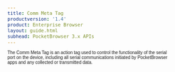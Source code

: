 ```yaml
---
title: Comm Meta Tag
productversion: '1.4'
product: Enterprise Browser
layout: guide.html
subhead: PocketBrowser 3.x APIs
---
```


The Comm Meta Tag is an action tag used to control the functionality of the serial port on the device, including all serial communications initiated by PocketBrowser apps and any collected or transmitted data.

<html>
  <head>
    <META http-equiv="Content-Type" content="text/html; charset=utf-8">
    <style>
					body
					{
					font-family:verdana,arial,helvetica;
					font-size:x-small;
					margin:20;
					}
					h1
					{
					font-family:verdana,arial,helvetica;
					font-size:medium;
					font-weight:bold;
					}
					th
					{
					font-family:verdana,arial,helvetica;
					font-size:x-small;
					font-weight:bold;
					text-align:left;
					background-color:#CCCCCC;
					}
					td
					{
					font-family:verdana,arial,helvetica;
					font-size:x-small;
					text-align:left;
					}
					.clsRef
					{
					font-family:verdana,arial,helvetica;
					font-size:small;
					color:#003399;
					font-weight:bold;
					text-align:left;
					}
					.clsSyntax
					{
					font-family:courier;
					font-size:x-small;
					text-align:left;
					background-color:#ffffff;
					}
					.clsSyntaxHeadings
					{
					font-family:verdana,arial,helvetica;
					font-size:x-small;
					font-weight:bold;
					text-align:left;
					color:#000066;
					background-color:#efeff7;
					border-bottom: #c8cdde 1px solid;
					}
					.clsSyntaxCells
					{
					font-family:verdana,arial,helvetica;
					font-size:x-small;
					text-align:left;
					background-color:#f7f7ff;
					border-bottom: #d5d5d3 1px solid;
					}
				</style>
    <title>Comm</title><script type="text/javascript" language="Javascript">
					
					function ToggleSpan(SpanId, ImgID)
					{
						var path = '../Resources/'
					//Toggle the span view on or off
					var Rollup = document.all.item(SpanId);
					var RollupImg = document.all.item(ImgID);
					var ToggleExpand = path + 'ToggleExpand.gif';
					var ToggleCollapse = path + 'ToggleCollapse.gif';
					Rollup.style.display = (Rollup.style.display=='none' ? 'block' : 'none');
					RollupImg.src = (Rollup.style.display=='none' ? ToggleExpand : ToggleCollapse);
					}

					function CopyTemplate(sControl)
					{
					//Copy the template values held in the appropriate textarea to clipboard
					if (window.clipboardData)
					{
					window.clipboardData.setData("Text", document.all.item(sControl).value);
					}
					return false;
					}
					
				</script></head>
  <body topmargin="0" leftmargin="0" marginheight="0" marginwidth="0" bgcolor="#ffffff" text="#000000">
    <hr size="1">
    <div id="SyntaxSpan" style="display:block">
      <blockquote>
        <table class="clsSyntax" cellspacing="1" cellpadding="3" width="95%">
          <tr>
            <th class="clsSyntaxHeadings">Comm (META Tag) Syntax
						</th>
          </tr>
          <tr>
            <td class="clsSyntaxCells">
              <p>&lt;META HTTP-Equiv="Comm" content="[parameter]"&gt;</p>
            </td>
          </tr>
          <tr>
            <td class="clsSyntaxCells">
              <p>&lt;META HTTP-Equiv="Comm" content="CommEvent:url('[jsFunction | url]')"&gt;</p>
            </td>
          </tr>
        </table>
      </blockquote><br></div>
    <div id="ParametersWOSpan" style="display:block">
      <blockquote>
				Items listed in this section indicate methods or, in some cases, indicate parameters which will be retrieved.
				<BR><BR><table class="clsSyntax" cellspacing="1" cellpadding="3" width="95%">
          <col width="10%">
          <col width="68%">
          <col width="22%">
          <tr>
            <th class="clsSyntaxHeadings">Name</th>
            <th class="clsSyntaxHeadings">Description</th>
            <th class="clsSyntaxHeadings">
              <table cellspacing="0" cellpadding="0">
                <tr>
                  <td width="85%" class="clsSyntaxHeadings" style="border-bottom-style: none;">Default Value</td>
                </tr>
              </table>
            </th>
          </tr>
          <tr>
            <td valign="top" class="clsSyntaxCells"><b>Open</b></td>
            <td valign="top" class="clsSyntaxCells">Opens the COM port using applied settings.
				</td>
            <td valign="top" class="clsSyntaxCells">Closed</td>
          </tr>
          <tr>
            <td valign="top" class="clsSyntaxCells"><b>Close</b></td>
            <td valign="top" class="clsSyntaxCells">Closes the currently open COM port, if any.</td>
            <td valign="top" class="clsSyntaxCells">Closed</td>
          </tr>
        </table>
        <table cellspacing="1" cellpadding="3" width="95%">
          <col width="78%">
          <col width="8%">
          <col width="1%">
          <col width="5%">
          <col width="1%">
          <col width="5%">
          <col width="2%">
          <tr align="right">
            <td></td>
            <td valign="bottom" style="border-bottom-style: none;font-weight:normal;font-size:xx-small;"><nobr><b>Copy methods template to clipboard:</b></nobr></td>
            <td></td>
            <td valign="bottom" style="border-bottom-style: none;font-weight:normal;font-size:xx-small;"><nobr><img id="imgCopyDefaultsWO" alt="Copy META Tag template to clipboard" onclick="CopyTemplate('txtMETATemplateWO')" onmouseover="this.style.cursor='hand'" src="../Resources/CopyDefaults.gif">
									META Tags
								</nobr></td>
            <td></td>
            <td valign="middle" style="border-bottom-style: none;font-weight:normal;font-size:xx-small;"><nobr><img id="imgCopyDefaultsWO" alt="Copy Javascript template to clipboard" onclick="CopyTemplate('txtJavascriptTemplateWO')" onmouseover="this.style.cursor='hand'" src="../Resources/CopyDefaults.gif">
									Javascript
								</nobr></td>
            <td></td>
          </tr>
        </table>
        <div style="display:none"><textarea id="txtMETATemplateWO">&lt;!-- 
The Comm META Tag is an action tag used to control the functionality of the devices communication (serial) port; the way PocketBrowser interacts with that port and the data it provides.
--&gt;

&lt;!-- &lt;META HTTP-Equiv="Comm" Content="Open"&gt; --&gt;      &lt;!-- Opens the COM port using applied settings.
				 --&gt;
&lt;!-- &lt;META HTTP-Equiv="Comm" Content="Close"&gt; --&gt;      &lt;!-- Closes the currently open COM port, if any. --&gt;</textarea></div>
        <div style="display:none"><textarea id="txtJavascriptTemplateWO">&lt;script&gt;
   /*
   The Comm META Tag is an action tag used to control the functionality of the devices communication (serial) port; the way PocketBrowser interacts with that port and the data it provides.
   */

   function doCommInit()
   {
      var objGeneric = new ActiveXObject("PocketBrowser.Generic");

      //objGeneric.InvokeMETAFunction('Comm', 'Open');      /* Opens the COM port using applied settings.
				 */
      //objGeneric.InvokeMETAFunction('Comm', 'Close');      /* Closes the currently open COM port, if any. */

   }
&lt;/script&gt;</textarea></div>
      </blockquote><br></div>
    <div id="ParametersWSpan" style="display:block">
      <blockquote>
				Items listed in this section indicate parameters, or attributes which can be set.
				<BR><BR><table class="clsSyntax" cellspacing="1" cellpadding="3" width="95%">
          <col width="20%">
          <col width="20%">
          <col width="38%">
          <col width="22%">
          <tr>
            <th class="clsSyntaxHeadings">Name</th>
            <th class="clsSyntaxHeadings">Possible Values</th>
            <th class="clsSyntaxHeadings">Description</th>
            <th class="clsSyntaxHeadings">
              <table cellspacing="0" cellpadding="0">
                <tr>
                  <td width="85%" class="clsSyntaxHeadings" style="border-bottom-style: none;">Default Value</td>
                </tr>
              </table>
            </th>
          </tr>
          <tr>
            <td valign="top" class="clsSyntaxCells"><b>BaudRate:[Value]
													</b></td>
            <td valign="top" class="clsSyntaxCells">110, 300, 600, 1200, 2400, 4800, 9600, 14400, 19200, 38400, 56000, 57600, 115200, 128000, 256000</td>
            <td valign="top" class="clsSyntaxCells">Sets the baud rate of the serial port. (not all values are supported on all devices)</td>
            <td valign="top" class="clsSyntaxCells">9600</td>
          </tr>
          <tr>
            <td valign="top" class="clsSyntaxCells"><b>DataBits:[Value]
													</b></td>
            <td valign="top" class="clsSyntaxCells">Integers between 5 and 9 inclusive.</td>
            <td valign="top" class="clsSyntaxCells">Sets the number of data bits per word on the device serial port (not all values are supported on all devices).</td>
            <td valign="top" class="clsSyntaxCells">8</td>
          </tr>
          <tr>
            <td valign="top" class="clsSyntaxCells"><b>StopBits:[Value]
													</b></td>
            <td valign="top" class="clsSyntaxCells">'1', '1.5', '2'.</td>
            <td valign="top" class="clsSyntaxCells">Sets the number of stop bits per word on the device serial port (not all values are supported on all devices).</td>
            <td valign="top" class="clsSyntaxCells">1</td>
          </tr>
          <tr>
            <td valign="top" class="clsSyntaxCells"><b>Parity:[Value]
													</b></td>
            <td valign="top" class="clsSyntaxCells">'Even', 'Odd', 'Mark', 'Space', 'No Parity'</td>
            <td valign="top" class="clsSyntaxCells">Sets the parity check type for the device serial port. (not all values are supported on all devices)</td>
            <td valign="top" class="clsSyntaxCells">'No Parity'</td>
          </tr>
          <tr>
            <td valign="top" class="clsSyntaxCells"><b>Handshake:[Value]
													</b></td>
            <td valign="top" class="clsSyntaxCells">'HW' - Hardware Handshake, 'SW' - Software Handshake, 'None' - No handshake</td>
            <td valign="top" class="clsSyntaxCells">Sets the handshaking for the device serial port. (not all values are supported on all devices)</td>
            <td valign="top" class="clsSyntaxCells">'None'</td>
          </tr>
          <tr>
            <td valign="top" class="clsSyntaxCells"><b>Port:[Value]
													</b></td>
            <td valign="top" class="clsSyntaxCells">The device comm port, in the format COMn</td>
            <td valign="top" class="clsSyntaxCells">Sets the device serial port. (only certain port designations are valid on any given device)</td>
            <td valign="top" class="clsSyntaxCells">'COM1'</td>
          </tr>
          <tr>
            <td valign="top" class="clsSyntaxCells"><b>Chars:[Value]
													</b></td>
            <td valign="top" class="clsSyntaxCells">Positive number.</td>
            <td valign="top" class="clsSyntaxCells">Data will be received by PocketBrowser after the specified number of characters have been received over the COM port.  PocketBrowser will receive the data in either a CommEvent or as keystrokes.  'Chars', 'EndChar' and 'Time' are mutually exclusive, see remarks.</td>
            <td valign="top" class="clsSyntaxCells">'EndChar:CRLF'</td>
          </tr>
          <tr>
            <td valign="top" class="clsSyntaxCells"><b>EndChar:[Value]
													</b></td>
            <td valign="top" class="clsSyntaxCells">Character code expressed as a decimal or 'CRLF' to specify Carriage return + Line Feed</td>
            <td valign="top" class="clsSyntaxCells">Data will be received by PocketBrowser after the specified character (or Carriage return + Line Feed) has been received over the COM port.  PocketBrowser will receive the data, minus the final CRLF, in either a CommEvent or as keystrokes.  'Chars', 'EndChar' and 'Time' are mutually exclusive, see remarks.</td>
            <td valign="top" class="clsSyntaxCells">'EndChar:CRLF'</td>
          </tr>
          <tr>
            <td valign="top" class="clsSyntaxCells"><b>Time:[Value]
													</b></td>
            <td valign="top" class="clsSyntaxCells">Milliseconds</td>
            <td valign="top" class="clsSyntaxCells">Data will be received by PocketBrowser after the specified period of COM port inactivity has elapsed.  PocketBrowser will receive the data in either a CommEvent or as keystrokes.  'Chars', 'EndChar' and 'Time' are mutually exclusive, see remarks.</td>
            <td valign="top" class="clsSyntaxCells">'EndChar:CRLF'</td>
          </tr>
          <tr>
            <td valign="top" class="clsSyntaxCells"><b>WriteBytes:[Value]
													</b></td>
            <td valign="top" class="clsSyntaxCells">A string of bytes, each byte represented as '%hh' where 'h' is a hexidecimal digit.  A delimiter is optional and may be any character</td>
            <td valign="top" class="clsSyntaxCells">Value is converted to an array of bytes and written to the COM port.</td>
            <td valign="top" class="clsSyntaxCells">
												N/A
											</td>
          </tr>
          <tr>
            <td valign="top" class="clsSyntaxCells"><b>WriteString:[Value]
													</b></td>
            <td valign="top" class="clsSyntaxCells">String</td>
            <td valign="top" class="clsSyntaxCells">Writes the specified string to the COM port.</td>
            <td valign="top" class="clsSyntaxCells">
												N/A
											</td>
          </tr>
          <tr>
            <td valign="top" class="clsSyntaxCells"><b>WriteFile:[Value]
													</b></td>
            <td valign="top" class="clsSyntaxCells">Filename and Path</td>
            <td valign="top" class="clsSyntaxCells">The specified file is opened and its contents is written to the COM port.</td>
            <td valign="top" class="clsSyntaxCells">
												N/A
											</td>
          </tr>
          <tr>
            <td valign="top" class="clsSyntaxCells"><b>AutoEnter:[Value]
													</b></td>
            <td valign="top" class="clsSyntaxCells">Enabled or Disabled</td>
            <td valign="top" class="clsSyntaxCells">Provided no CommEvent is defined and the received data is being received as keystrokes each block received will have a CR (Carriage Return) character appended to it.</td>
            <td valign="top" class="clsSyntaxCells">Disabled</td>
          </tr>
          <tr>
            <td valign="top" class="clsSyntaxCells"><b>AutoTab:[Value]
													</b></td>
            <td valign="top" class="clsSyntaxCells">Enabled or Disabled</td>
            <td valign="top" class="clsSyntaxCells">Provided no CommEvent is defined and the received data is being received as keystrokes each block received will have a tab character appended to it.</td>
            <td valign="top" class="clsSyntaxCells">Disabled</td>
          </tr>
        </table>
        <table cellspacing="1" cellpadding="3" width="95%">
          <col width="78%">
          <col width="8%">
          <col width="1%">
          <col width="5%">
          <col width="1%">
          <col width="5%">
          <col width="2%">
          <tr align="right">
            <td></td>
            <td valign="bottom" style="border-bottom-style: none;font-weight:normal;font-size:xx-small;"><nobr><b>Copy parameters template to clipboard:</b></nobr></td>
            <td></td>
            <td valign="bottom" style="border-bottom-style: none;font-weight:normal;font-size:xx-small;"><nobr><img id="imgCopyDefaultsW" alt="Copy META Tag template to clipboard" onclick="CopyTemplate('txtMETATemplateW')" onmouseover="this.style.cursor='hand'" src="../Resources/CopyDefaults.gif">
									META Tags
								</nobr></td>
            <td></td>
            <td valign="middle" style="border-bottom-style: none;font-weight:normal;font-size:xx-small;"><nobr><img id="imgCopyDefaultsW" alt="Copy Javascript template to clipboard" onclick="CopyTemplate('txtJavascriptTemplateW')" onmouseover="this.style.cursor='hand'" src="../Resources/CopyDefaults.gif">
									Javascript
								</nobr></td>
            <td></td>
          </tr>
        </table>
        <div style="display:none"><textarea id="txtMETATemplateW">&lt;!-- 
The Comm META Tag is an action tag used to control the functionality of the devices communication (serial) port; the way PocketBrowser interacts with that port and the data it provides.
--&gt;

&lt;!-- &lt;META HTTP-Equiv="Comm" Content="BaudRate:[Value]"&gt; --&gt;      &lt;!-- Sets the baud rate of the serial port. (not all values are supported on all devices) --&gt;
&lt;!-- &lt;META HTTP-Equiv="Comm" Content="DataBits:[Value]"&gt; --&gt;      &lt;!-- Sets the number of data bits per word on the device serial port (not all values are supported on all devices). --&gt;
&lt;!-- &lt;META HTTP-Equiv="Comm" Content="StopBits:[Value]"&gt; --&gt;      &lt;!-- Sets the number of stop bits per word on the device serial port (not all values are supported on all devices). --&gt;
&lt;!-- &lt;META HTTP-Equiv="Comm" Content="Parity:[Value]"&gt; --&gt;      &lt;!-- Sets the parity check type for the device serial port. (not all values are supported on all devices) --&gt;
&lt;!-- &lt;META HTTP-Equiv="Comm" Content="Handshake:[Value]"&gt; --&gt;      &lt;!-- Sets the handshaking for the device serial port. (not all values are supported on all devices) --&gt;
&lt;!-- &lt;META HTTP-Equiv="Comm" Content="Port:[Value]"&gt; --&gt;      &lt;!-- Sets the device serial port. (only certain port designations are valid on any given device) --&gt;
&lt;!-- &lt;META HTTP-Equiv="Comm" Content="Chars:[Value]"&gt; --&gt;      &lt;!-- Data will be received by PocketBrowser after the specified number of characters have been received over the COM port.  PocketBrowser will receive the data in either a CommEvent or as keystrokes.  'Chars', 'EndChar' and 'Time' are mutually exclusive, see remarks. --&gt;
&lt;!-- &lt;META HTTP-Equiv="Comm" Content="EndChar:[Value]"&gt; --&gt;      &lt;!-- Data will be received by PocketBrowser after the specified character (or Carriage return + Line Feed) has been received over the COM port.  PocketBrowser will receive the data, minus the final CRLF, in either a CommEvent or as keystrokes.  'Chars', 'EndChar' and 'Time' are mutually exclusive, see remarks. --&gt;
&lt;!-- &lt;META HTTP-Equiv="Comm" Content="Time:[Value]"&gt; --&gt;      &lt;!-- Data will be received by PocketBrowser after the specified period of COM port inactivity has elapsed.  PocketBrowser will receive the data in either a CommEvent or as keystrokes.  'Chars', 'EndChar' and 'Time' are mutually exclusive, see remarks. --&gt;
&lt;!-- &lt;META HTTP-Equiv="Comm" Content="WriteBytes:[Value]"&gt; --&gt;      &lt;!-- Value is converted to an array of bytes and written to the COM port. --&gt;
&lt;!-- &lt;META HTTP-Equiv="Comm" Content="WriteString:[Value]"&gt; --&gt;      &lt;!-- Writes the specified string to the COM port. --&gt;
&lt;!-- &lt;META HTTP-Equiv="Comm" Content="WriteFile:[Value]"&gt; --&gt;      &lt;!-- The specified file is opened and its contents is written to the COM port. --&gt;
&lt;!-- &lt;META HTTP-Equiv="Comm" Content="AutoEnter:[Value]"&gt; --&gt;      &lt;!-- Provided no CommEvent is defined and the received data is being received as keystrokes each block received will have a CR (Carriage Return) character appended to it. --&gt;
&lt;!-- &lt;META HTTP-Equiv="Comm" Content="AutoTab:[Value]"&gt; --&gt;      &lt;!-- Provided no CommEvent is defined and the received data is being received as keystrokes each block received will have a tab character appended to it. --&gt;</textarea></div>
        <div style="display:none"><textarea id="txtJavascriptTemplateW">&lt;script&gt;
   /*
   The Comm META Tag is an action tag used to control the functionality of the devices communication (serial) port; the way PocketBrowser interacts with that port and the data it provides.
   */

   function doCommInit()
   {
      var objGeneric = new ActiveXObject("PocketBrowser.Generic");

      //objGeneric.InvokeMETAFunction('Comm', 'BaudRate:[Value]');      /* Sets the baud rate of the serial port. (not all values are supported on all devices) */
      //objGeneric.InvokeMETAFunction('Comm', 'DataBits:[Value]');      /* Sets the number of data bits per word on the device serial port (not all values are supported on all devices). */
      //objGeneric.InvokeMETAFunction('Comm', 'StopBits:[Value]');      /* Sets the number of stop bits per word on the device serial port (not all values are supported on all devices). */
      //objGeneric.InvokeMETAFunction('Comm', 'Parity:[Value]');      /* Sets the parity check type for the device serial port. (not all values are supported on all devices) */
      //objGeneric.InvokeMETAFunction('Comm', 'Handshake:[Value]');      /* Sets the handshaking for the device serial port. (not all values are supported on all devices) */
      //objGeneric.InvokeMETAFunction('Comm', 'Port:[Value]');      /* Sets the device serial port. (only certain port designations are valid on any given device) */
      //objGeneric.InvokeMETAFunction('Comm', 'Chars:[Value]');      /* Data will be received by PocketBrowser after the specified number of characters have been received over the COM port.  PocketBrowser will receive the data in either a CommEvent or as keystrokes.  'Chars', 'EndChar' and 'Time' are mutually exclusive, see remarks. */
      //objGeneric.InvokeMETAFunction('Comm', 'EndChar:[Value]');      /* Data will be received by PocketBrowser after the specified character (or Carriage return + Line Feed) has been received over the COM port.  PocketBrowser will receive the data, minus the final CRLF, in either a CommEvent or as keystrokes.  'Chars', 'EndChar' and 'Time' are mutually exclusive, see remarks. */
      //objGeneric.InvokeMETAFunction('Comm', 'Time:[Value]');      /* Data will be received by PocketBrowser after the specified period of COM port inactivity has elapsed.  PocketBrowser will receive the data in either a CommEvent or as keystrokes.  'Chars', 'EndChar' and 'Time' are mutually exclusive, see remarks. */
      //objGeneric.InvokeMETAFunction('Comm', 'WriteBytes:[Value]');      /* Value is converted to an array of bytes and written to the COM port. */
      //objGeneric.InvokeMETAFunction('Comm', 'WriteString:[Value]');      /* Writes the specified string to the COM port. */
      //objGeneric.InvokeMETAFunction('Comm', 'WriteFile:[Value]');      /* The specified file is opened and its contents is written to the COM port. */
      //objGeneric.InvokeMETAFunction('Comm', 'AutoEnter:[Value]');      /* Provided no CommEvent is defined and the received data is being received as keystrokes each block received will have a CR (Carriage Return) character appended to it. */
      //objGeneric.InvokeMETAFunction('Comm', 'AutoTab:[Value]');      /* Provided no CommEvent is defined and the received data is being received as keystrokes each block received will have a tab character appended to it. */

   }
&lt;/script&gt;</textarea></div>
      </blockquote><br></div>
    <div id="ReturnsSpan" style="display:block">
      <blockquote>
        <p>
					Modules return information back to their web pages via retrieval tags, for example the scanner has a retrieval tag called 'DecodeEvent' which is called whenever it decodes a barcode.  To register to receive a retrieval tag call the module as follows:
					<blockquote>
            <pre class="clsSyntaxCells">&lt;META HTTP-Equiv="[Module]" content="[RetrievalTag]:url('[URI]')"&gt;</pre>
						So to register to retrieve the Scanner's DecodeEvent the following syntax would be used:
						<pre class="clsSyntaxCells">&lt;META HTTP-Equiv="Scanner" content="DecodeEvent:url('Javascript:doScan('%6', '%s', %3, '%2');')"&gt;</pre>
          </blockquote><BR><P>
					Retrieval tags return information by replacing the text in place holders, defined as '%s' or '%&lt;number&gt;'.  Each place holder represents 1 return value with '%s' being populated sequentially or '%&lt;number&gt;' providing direct acces to the desired value.
					</P>
          <blockquote>
            <p>
								If the content for the Scanner's DecodeEvent is:<BR><pre class="clsSyntaxCells">"url('Javascript:doScan('%6', '%s', %3, '%2');')"</pre><BR>
								The function would be called as follows:<BR><pre class="clsSyntaxCells">"Javascript:doScan('Decode', '5449000053879', 0x35, 'SCN:EAN13');"</pre><BR></p>
          </blockquote>
        </p><br><DIV class="clsRef">CommEvent</DIV>
        <DIV>This event is used to read data from the COM port and is triggered in response to a port event.  Port events can be  one of 'Chars', 'EndChar' or 'Time' as described in the Parameters section.  If no CommEvent is defined the associated data is output as keystrokes.
                </DIV><BR><table class="clsSyntax" cellspacing="1" cellpadding="3" width="95%">
          <col width="3%">
          <col width="20%">
          <col width="77%">
          <tr>
            <th class="clsSyntaxHeadings">ID</th>
            <th class="clsSyntaxHeadings">Name</th>
            <th class="clsSyntaxHeadings">Description</th>
          </tr>
          <tr>
            <td class="clsSyntaxCells" valign="top">1</td>
            <td class="clsSyntaxCells" valign="top"><b>Data</b></td>
            <td class="clsSyntaxCells" style="text-align:left;">The data that has been accumulated from the open communications port since the last time data was returned.</td>
          </tr>
        </table>
        <div style="display:none"><textarea id="ID0EQG">&lt;!-- &lt;META HTTP-Equiv="Comm" Content="CommEvent:url('JavaScript:fnJSCallbackHandler('%1');')"&gt; --&gt;</textarea></div>
        <div style="display:none"><textarea rows="20" cols="200" id="ID0EWG">&lt;script&gt;
   /*
   function doCommInit()
   {
      var objGeneric = new ActiveXObject("PocketBrowser.Generic");

      //objGeneric.InvokeMETAFunction('Comm', 'CommEvent:url('JavaScript:fnJSCallbackHandler('%1');')');      /* This event is used to read data from the COM port and is triggered in response to a port event.  Port events can be  one of 'Chars', 'EndChar' or 'Time' as described in the Parameters section.  If no CommEvent is defined the associated data is output as keystrokes.
                 */

   }
&lt;/script&gt;</textarea></div>
        <table cellspacing="1" cellpadding="3" width="95%">
          <col width="78%">
          <col width="8%">
          <col width="1%">
          <col width="5%">
          <col width="1%">
          <col width="5%">
          <col width="2%">
          <tr align="right">
            <td></td>
            <td valign="bottom" style="border-bottom-style: none;font-weight:normal;font-size:xx-small;"><nobr><b>Copy this return value template to clipboard:</b></nobr></td>
            <td></td>
            <td valign="bottom" style="border-bottom-style: none;font-weight:normal;font-size:xx-small;"><nobr><img id="imgCopyDefaultsReturn" alt="Copy META Tag template to clipboard" onmouseover="this.style.cursor='hand'" src="../Resources/CopyDefaults.gif" onclick="CopyTemplate('ID0EQG');">
									META Tags
								</nobr></td>
            <td></td>
            <td valign="middle" style="border-bottom-style: none;font-weight:normal;font-size:xx-small;"><nobr><img id="imgCopyDefaultsWO" alt="Copy Javascript template to clipboard" onmouseover="this.style.cursor='hand'" src="../Resources/CopyDefaults.gif" onclick="CopyTemplate('ID0EWG');">
									Javascript
								</nobr></td>
            <td></td>
          </tr>
        </table><br><br></blockquote><br></div>
    <div id="ExamplesSpan" style="display:block">
      <blockquote>
        <p>The following example opens up the COM1 port using META tags, and instructs the Comm module to call the 'ProcessData' JavaScript function after 250 ms of port inactivity, passing the received data to the function.  The port will be closed when PocketBrowser navigates to a new page.
				</p>
        <table class="clsSyntax" cellspacing="1" cellpadding="3" width="95%">
          <tr>
            <td>
              <pre class="clsSyntaxCells">
&lt;HTML&gt;
   &lt;HEAD&gt;
   &lt;!-- Setup the port --&gt;
   &lt;META HTTP-Equiv="Comm" Content="Port:COM1"&gt;
   &lt;META HTTP-Equiv="Comm" Content="BaudRate:9600"&gt;
   &lt;META HTTP-Equiv="Comm" Content="DataBits:8"&gt;
   &lt;META HTTP-Equiv="Comm" Content="StopBits:1"&gt;
   &lt;META HTTP-Equiv="Comm" Content="Parity:'No Parity'"&gt;
   &lt;META HTTP-Equiv="Comm" Content="HandShake:None"&gt;
   &lt;META HTTP-Equiv="Comm" Content="Time:250"&gt;
   &lt;META HTTP-Equiv="Comm" Content="CommEvent:url('JavaScript:ProcessData('%s');')"&gt;
   &lt;META HTTP-Equiv="Comm" Content="Open"&gt;

   &lt;!-- Function called when data received from the port --&gt;
   &lt;SCRIPT TYPE="text/javascript"&gt;
      function ProcessData(data)
      {
         alert(data);
      }
   &lt;/SCRIPT&gt;
   &lt;/HEAD&gt;

   &lt;BODY&gt;
   &lt;!-- Your page goes here --&gt;
   &lt;/BODY&gt;
&lt;/HTML&gt;
				</pre>
            </td>
          </tr>
        </table>
        <table cellspacing="1" cellpadding="3" width="95%">
          <col width="85%">
          <col width="15%">
          <tr align="right">
            <td></td>
            <td valign="bottom" style="border-bottom-style: none;font-weight:normal;font-size:xx-small;"><nobr><img id="imgCopyDefaults" alt="Copy example to clipboard" onmouseover="this.style.cursor='hand'" src="../Resources/CopyDefaults.gif" onclick="CopyTemplate('ID0EBH');">
									Copy example to clipboard
								</nobr></td>
          </tr>
        </table>
        <div id="Examples" style="display:none"><textarea id="ID0EBH">&lt;!-- 
The following example opens up the COM1 port using META tags, and instructs the Comm module to call the 'ProcessData' JavaScript function after 250 ms of port inactivity, passing the received data to the function.  The port will be closed when PocketBrowser navigates to a new page.
				
--&gt;

&lt;HTML&gt;
   &lt;HEAD&gt;
   &lt;!-- Setup the port --&gt;
   &lt;META HTTP-Equiv="Comm" Content="Port:COM1"&gt;
   &lt;META HTTP-Equiv="Comm" Content="BaudRate:9600"&gt;
   &lt;META HTTP-Equiv="Comm" Content="DataBits:8"&gt;
   &lt;META HTTP-Equiv="Comm" Content="StopBits:1"&gt;
   &lt;META HTTP-Equiv="Comm" Content="Parity:'No Parity'"&gt;
   &lt;META HTTP-Equiv="Comm" Content="HandShake:None"&gt;
   &lt;META HTTP-Equiv="Comm" Content="Time:250"&gt;
   &lt;META HTTP-Equiv="Comm" Content="CommEvent:url('JavaScript:ProcessData('%s');')"&gt;
   &lt;META HTTP-Equiv="Comm" Content="Open"&gt;

   &lt;!-- Function called when data received from the port --&gt;
   &lt;SCRIPT TYPE="text/javascript"&gt;
      function ProcessData(data)
      {
         alert(data);
      }
   &lt;/SCRIPT&gt;
   &lt;/HEAD&gt;

   &lt;BODY&gt;
   &lt;!-- Your page goes here --&gt;
   &lt;/BODY&gt;
&lt;/HTML&gt;
   
				</textarea></div>
        <p>The following example sets up the communications port and opens it using JavaScript and the generic ActiveX object.  This example	sets the event trigger to be the receipt of the '#' character (char code = 35).  The default port parameters are used.  JavaScript routines for writing to the port and closing it are also included.
				</p>
        <table class="clsSyntax" cellspacing="1" cellpadding="3" width="95%">
          <tr>
            <td>
              <pre class="clsSyntaxCells">
&lt;HTML&gt;
   &lt;HEAD&gt;
   &lt;!-- Script that will get called on page load --&gt;
   &lt;SCRIPT TYPE="text/javascript"&gt;
   var objGeneric;

   function DisplayData(data)
   {
      alert("Received the following data on the Comm port: " + data);
   }

   function CommSetup()
   {
      objGeneric = new ActiveXObject("PocketBrowser.Generic");
      objGeneric.InvokeMETAFunction("Comm", "EndChar:35");
      objGeneric.InvokeMETAFunction("Comm", "CommEvent:url('JavaScript:DisplayData('%s');'");
      objGeneric.InvokeMETAFunction("Comm", "Open");
   }

   function CommWrite()
   {
      //  Write a string to the COM port
      objGeneric.InvokeMETAFunction("Comm", "WriteString:StringToWrite");
      //  Write bytes to the COM port
      objGeneric.InvokeMETAFunction("Comm", "WriteBytes:%62 %79 %74 %65 %20 %6d %65 %0a");
      //  Write a file to the COM port
      objGeneric.InvokeMETAFunction("Comm", "WriteFile:\\File Path\\FileToWrite.txt");
   }
   
   function CommClose()
   {
      objGeneric.InvokeMETAFunction("Comm", "Close");
   }
   &lt;/SCRIPT&gt;
   &lt;/HEAD&gt;

   &lt;BODY onload="CommSetup()"&gt;
   &lt;!-- Your page goes here --&gt;
   &lt;/BODY&gt;
&lt;/HTML&gt;
				</pre>
            </td>
          </tr>
        </table>
        <table cellspacing="1" cellpadding="3" width="95%">
          <col width="85%">
          <col width="15%">
          <tr align="right">
            <td></td>
            <td valign="bottom" style="border-bottom-style: none;font-weight:normal;font-size:xx-small;"><nobr><img id="imgCopyDefaults" alt="Copy example to clipboard" onmouseover="this.style.cursor='hand'" src="../Resources/CopyDefaults.gif" onclick="CopyTemplate('ID0EIH');">
									Copy example to clipboard
								</nobr></td>
          </tr>
        </table>
        <div id="Examples" style="display:none"><textarea id="ID0EIH">&lt;!-- 
The following example sets up the communications port and opens it using JavaScript and the generic ActiveX object.  This example	sets the event trigger to be the receipt of the '#' character (char code = 35).  The default port parameters are used.  JavaScript routines for writing to the port and closing it are also included.
				
--&gt;

&lt;HTML&gt;
   &lt;HEAD&gt;
   &lt;!-- Script that will get called on page load --&gt;
   &lt;SCRIPT TYPE="text/javascript"&gt;

   var objGeneric;

   function DisplayData(data)
   {
      alert("Received the following data on the Comm port: " + data);
   }

   function CommSetup()
   {
      objGeneric = new ActiveXObject("PocketBrowser.Generic");
      objGeneric.InvokeMETAFunction("Comm", "EndChar:35");
      objGeneric.InvokeMETAFunction("Comm", "CommEvent:url('JavaScript:DisplayData('%s');'");
      objGeneric.InvokeMETAFunction("Comm", "Open");
   }

   function CommWrite()
   {
      //  Write a string to the COM port
      objGeneric.InvokeMETAFunction("Comm", "WriteString:StringToWrite");
      //  Write bytes to the COM port
      objGeneric.InvokeMETAFunction("Comm", "WriteBytes:%62 %79 %74 %65 %20 %6d %65 %0a");
      //  Write a file to the COM port
      objGeneric.InvokeMETAFunction("Comm", "WriteFile:\\File Path\\FileToWrite.txt");
   }
   
   function CommClose()
   {
      objGeneric.InvokeMETAFunction("Comm", "Close");
   }
   &lt;/SCRIPT&gt;
   &lt;/HEAD&gt;

   &lt;BODY onload="CommSetup()"&gt;
   &lt;!-- Your page goes here --&gt;
   &lt;/BODY&gt;
&lt;/HTML&gt;
				</textarea></div>
      </blockquote>
    </div>
    <div id="RemarksSpan" style="display:block">
      <blockquote>
        <DIV class="clsRef">General</DIV>
        <DIV style="font-family:verdana,arial,helvetica;font-size:x-small;">If any of the parameters (e.g. BaudRate) are set whilst the COM port is open they will not take effect until the port is closed and reopened again.  The parameters 'Chars', 'EndChar' and 'Time' are mutually exclusive and the last one set will take priority when the COM port is next opened.</DIV>
        <pre style="font-family:courier;font-size:small;"></pre>
        <DIV class="clsRef">AutoEnter and AccelerateKey</DIV>
        <DIV style="font-family:verdana,arial,helvetica;font-size:x-small;">
				The AccelerateKey Meta tag controls the behaviour of Accelerate keys on Windows CE, if the Enter key is configured to be non functional then AutoEnter will also appear to not function either
				</DIV>
        <pre style="font-family:courier;font-size:small;"></pre>
      </blockquote><br></div>
    <div id="InfoSpan" style="display:block">
      <blockquote>
        <table>
          <tr>
            <th>Supported Platforms</th>
            <td>Windows CE, Windows Mobile</td>
          </tr>
          <tr>
            <th>Persistence</th>
            <td>This tag is mostly page persistent, however when navigating to a new page the port will be closed and the CommEvent cleared.  You will need to re-register the CommEvent and open the port again on the new page to continue serial port communication.
			</td>
          </tr>
          <tr>
            <th>Minimum Requirements</th>
            <td>COM Interface.</td>
          </tr>
        </table>
      </blockquote><br></div>
    <div id="DefaultParamsSpan" style="display:none">
      <pre><textarea id="DefaultParameters"></textarea></pre>
    </div>
    <hr size="1">
    <div align="right">© 2016 Symbol Technologies, Inc. All rights reserved.</div>
  </body>
</html>
